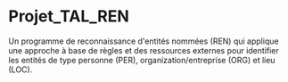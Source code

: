 # Projet_TAL_REN

Un programme de reconnaissance d'entités nommées (REN) qui applique une approche à base de règles et des ressources externes pour identifier les entités de type personne (PER), organization/entreprise (ORG) et lieu (LOC). 
